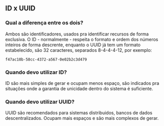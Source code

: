 ## ID x UUID

### Qual a diferença entre os dois?

Ambos são identificadores, usados pra identificar recursos de forma exclusiva. O ID - normalmente - respeita o formato e ordem dos números inteiros de forma descrente, enquanto o UUID já tem um formato estabelecido, são 32 caracteres, separados 8-4-4-4-12, por exemplo:

```
f47ac10b-58cc-4372-a567-0e02b2c3d479
```


### Quando devo utilizar ID?

ID são mais simples de gerar e ocupam menos espaço, são indicados pra situações onde a garantia de unicidade dentro do sistema é suficiente.

### Quando devo utilizar UUID?

UUID são recomendados para sistemas distribuidos, bancos de dados descentralizados.
Ocupam mais espaços e são mais complexos de gerar.

